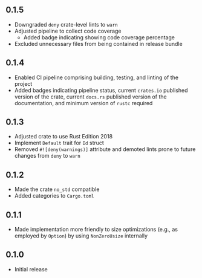 0.1.5
-----
- Downgraded `deny` crate-level lints to `warn`
- Adjusted pipeline to collect code coverage
  - Added badge indicating showing code coverage percentage
- Excluded unnecessary files from being contained in release bundle


0.1.4
-----
- Enabled CI pipeline comprising building, testing, and linting of the
  project
- Added badges indicating pipeline status, current `crates.io` published
  version of the crate, current `docs.rs` published version of the
  documentation, and minimum version of `rustc` required


0.1.3
-----
- Adjusted crate to use Rust Edition 2018
- Implement `Default` trait for `Id` struct
- Removed `#![deny(warnings)]` attribute and demoted lints prone to
  future changes from `deny` to `warn`


0.1.2
-----
- Made the crate `no_std` compatible
- Added categories to `Cargo.toml`


0.1.1
-----
- Made implementation more friendly to size optimizations (e.g., as
  employed by `Option`) by using `NonZeroUsize` internally


0.1.0
-----
- Initial release
